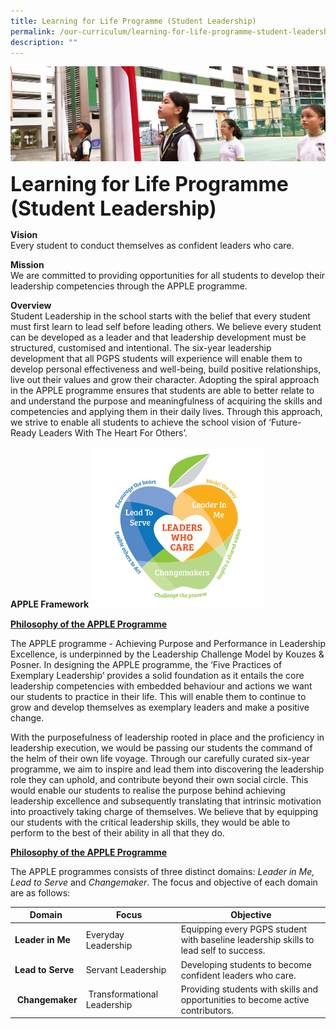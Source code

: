 ```yaml
---
title: Learning for Life Programme (Student Leadership)
permalink: /our-curriculum/learning-for-life-programme-student-leadership
description: ""
---
```

![](/images/sub-banner.jpg)

**<font size=6>Learning for Life Programme (Student Leadership)</font>**

**Vision**  
Every student to conduct themselves as confident leaders who care.    
  
**Mission**<br>
We are committed to providing opportunities for all students to develop their leadership competencies through the APPLE programme.    
  
**Overview**  
Student Leadership in the school starts with the belief that every student must first learn to lead self before leading others. We believe every student can be developed as a leader and that leadership development must be structured, customised and intentional. The six-year leadership development that all PGPS students will experience will enable them to develop personal effectiveness and well-being, build positive relationships, live out their values and grow their character. Adopting the spiral approach in the APPLE programme ensures that students are able to better relate to and understand the purpose and meaningfulness of acquiring the skills and competencies and applying them in their daily lives. Through this approach, we strive to enable all students to achieve the school vision of ‘Future-Ready Leaders With The Heart For Others’.  
  
**APPLE Framework**
<img src="/images/Our%20Curriculum/APPLE%20Framework.png"  
     style="width:55%">


**<u>Philosophy of the APPLE Programme</u>**

The APPLE programme - Achieving Purpose and Performance in Leadership Excellence, is underpinned by the Leadership Challenge Model by Kouzes & Posner. In designing the APPLE programme, the ‘Five Practices of Exemplary Leadership’ provides a solid foundation as it entails the core leadership competencies with embedded behaviour and actions we want our students to practice in their life. This will enable them to continue to grow and develop themselves as exemplary leaders and make a positive change. 

  

With the purposefulness of leadership rooted in place and the proficiency in leadership execution, we would be passing our students the command of the helm of their own life voyage. Through our carefully curated six-year programme, we aim to inspire and lead them into discovering the leadership role they can uphold, and contribute beyond their own social circle. This would enable our students to realise the purpose behind achieving leadership excellence and subsequently translating that intrinsic motivation into proactively taking charge of themselves. We believe that by equipping our students with the critical leadership skills, they would be able to perform to the best of their ability in all that they do.  

  

**<u>Philosophy of the APPLE Programme</u>**

The APPLE programmes consists of three distinct domains: _Leader in Me, Lead to Serve_ and _Changemaker_. The focus and objective of each domain are as follows:  

  

| Domain | Focus | Objective |
| --- | --- | --- |
| **Leader in Me** | Everyday Leadership | Equipping every PGPS student with baseline leadership skills to lead self to success. |
| **Lead to Serve** | Servant Leadership | Developing students to become confident leaders who care. |
|  **Changemaker** |  Transformational Leadership | Providing students with skills and opportunities to become active contributors. |